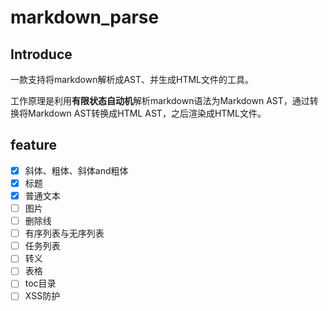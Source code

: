 # markdown_parse

## Introduce

一款支持将markdown解析成AST、并生成HTML文件的工具。

工作原理是利用**有限状态自动机**解析markdown语法为Markdown AST，通过转换将Markdown AST转换成HTML AST，之后渲染成HTML文件。

## feature

- [x] 斜体、粗体、斜体and粗体
- [x] 标题
- [x] 普通文本
- [ ] 图片
- [ ] 删除线
- [ ] 有序列表与无序列表
- [ ] 任务列表
- [ ] 转义
- [ ] 表格
- [ ] toc目录  
- [ ] XSS防护